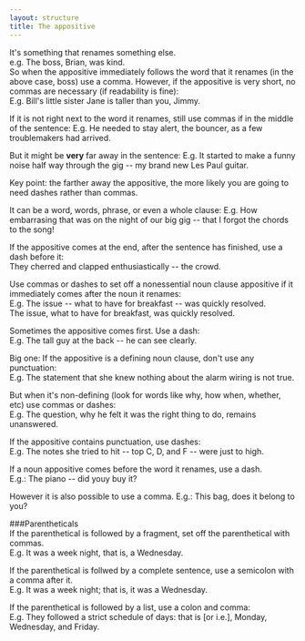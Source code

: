 ```yaml
---
layout: structure
title: The appositive
---
```




It's something that renames something else.  
e.g. The boss, Brian, was kind.  
So when the appositive immediately follows the word that it renames (in the above case, boss) use a comma. However, if the appositive is very short, no commas are necessary (if readability is fine):    
E.g. Bill's little sister Jane is taller than you, Jimmy.

If it is not right next to the word it renames, still use commas if in the middle of the sentence:
E.g. He needed to stay alert, the bouncer, as a few troublemakers had arrived. 

But it might be **very** far away in the sentence:
E.g. It started to make a funny noise half way through the gig -- my brand new Les Paul guitar.

Key point: the farther away the appositive, the more likely you are going to need dashes rather than commas.


It can be a word, words, phrase, or even a whole clause:
E.g. How embarrasing that was on the night of our big gig -- that I forgot the chords to the song!  

If the appositive comes at the end, after the sentence has finished, use a dash before it:  
They cherred and clapped enthusiastically -- the crowd.   

Use commas or dashes to set off a nonessential noun clause appositive if it immediately comes after the noun it renames:  
E.g. The issue -- what to have for breakfast -- was quickly resolved.  
The issue, what to have for breakfast, was quickly resolved.  

Sometimes the appositive comes first. Use a dash:  
E.g. The tall guy at the back -- he can see clearly.

Big one: If the appositive is a defining noun clause, don't use any punctuation:  
E.g. The statement that she knew nothing about the alarm wiring is not true.  

But when it's non-defining (look for words like why, how when, whether, etc) use commas or dashes:  
E.g. The question, why he felt it was the right thing to do, remains unanswered.  

If the appositive contains punctuation, use dashes:  
E.g. The notes she tried to hit -- top C, D, and F -- were just to high.

If a noun appositive comes before the word it renames, use a dash.  
E.g.: The piano -- did youy buy it?  

However it is also possible to use a comma.
E.g.: This bag, does it belong to you?

###Parentheticals  
If the parenthetical is followed by a fragment, set off the parenthetical with commas.  
E.g. It was a week night, that is, a Wednesday.  

If the parenthetical is follwed by a complete sentence, use a semicolon with a comma after it.  
E.g. It was a week night; that is, it was a Wednesday.  

If the parenthetical is followed by a list, use a colon and comma:  
E.g. They followed a strict schedule of days: that is [or i.e.], Monday, Wednesday, and Friday.

